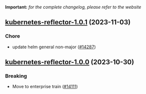 **Important:**
*for the complete changelog, please refer to the website*




## [kubernetes-reflector-1.0.1](https://github.com/truecharts/charts/compare/kubernetes-reflector-1.0.0...kubernetes-reflector-1.0.1) (2023-11-03)

### Chore

- update helm general non-major ([#14287](https://github.com/truecharts/charts/issues/14287))
  
  


## [kubernetes-reflector-1.0.0](https://github.com/truecharts/charts/compare/kubernetes-reflector-0.1.3...kubernetes-reflector-1.0.0) (2023-10-30)

### Breaking

- Move to enterprise train ([#14111](https://github.com/truecharts/charts/issues/14111))
  
  